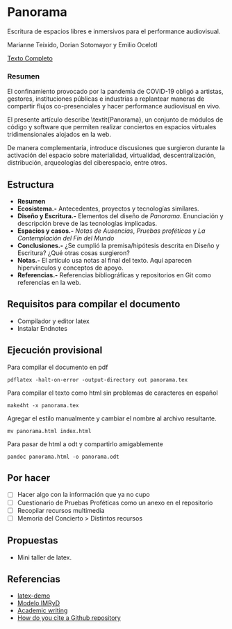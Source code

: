 # Panorama

Escritura de espacios libres e inmersivos para el performance audiovisual.

Marianne Teixido, Dorian Sotomayor y Emilio Ocelotl 

[Texto Completo](https://github.com/piranhalab/panoramaArticulo/blob/main/panorama.pdf)

### Resumen

El confinamiento provocado por la pandemia de COVID-19 obligó a artistas, gestores, instituciones públicas e industrias a replantear maneras de compartir flujos co-presenciales y hacer performance audiovisual en vivo.

El presente artículo describe \textit{Panorama}, un conjunto de módulos de código y software que permiten realizar conciertos en espacios virtuales tridimensionales alojados en la web.

De manera complementaria, introduce discusiones que surgieron durante la activación del espacio sobre materialidad, virtualidad, descentralización, distribución, arqueologías del ciberespacio, entre otros.                       

## Estructura

- **Resumen**
- **Ecosistema.-** Antecedentes, proyectos y tecnologías similares.
- **Diseño y Escritura.-** Elementos del diseño de *Panorama*. Enunciación y descripción breve de las tecnologías implicadas.
- **Espacios y casos.-** *Notas de Ausencias*, *Pruebas proféticas* y *La Contemplación del Fin del Mundo*
- **Conclusiones.-** ¿Se cumplió la premisa/hipótesis descrita en Diseño y Escritura? ¿Qué otras cosas surgieron?
- **Notas.-** El artículo usa notas al final del texto. Aquí aparecen hipervínculos y conceptos de apoyo. 
- **Referencias.-** Referencias bibliográficas y repositorios en Git como referencias en la web. 

## Requisitos para compilar el documento

- Compilador y editor latex
- Instalar Endnotes

## Ejecución provisional

Para compilar el documento en pdf

`pdflatex -halt-on-error -output-directory out panorama.tex`

Para compilar el texto como html sin problemas de caracteres en español 

`make4ht -x panorama.tex`

Agregar el estilo manualmente y cambiar el nombre al archivo resultante.

`mv panorama.html index.html`

Para pasar de html a odt y compartirlo amigablemente

`pandoc panorama.html -o panorama.odt`

## Por hacer

- [ ] Hacer algo con la información que ya no cupo    
- [ ] Cuestionario de Pruebas Proféticas como un anexo en el repositorio  
- [ ] Recopilar recursos multimedia
- [ ] Memoria del Concierto > Distintos recursos

## Propuestas

- Mini taller de latex. 

## Referencias

- [latex-demo](https://github.com/rexmalebka/latex-demo) 
- [Modelo IMRyD](https://www.lluiscodina.com/modelo-imryd) 
- [Academic writing](https://www.unaminternacional.unam.mx/academic-writing)
- [How do you cite a Github repository](https://academia.stackexchange.com/questions/14010/how-do-you-cite-a-github-repository) 
